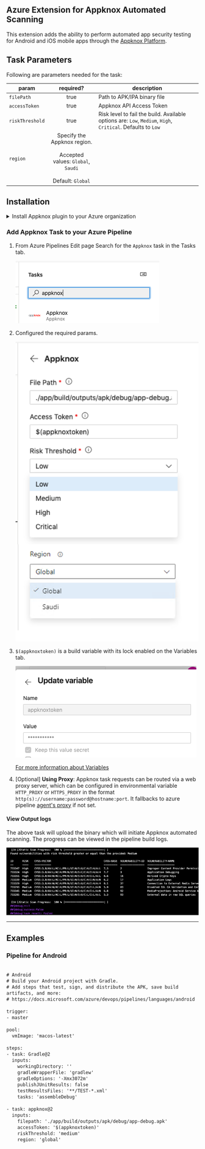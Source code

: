 ## Azure Extension for Appknox Automated Scanning
This extension adds the ability to perform automated app security testing for Android and iOS mobile apps through the [Appknox Platform](https://appknox.com).

## Task Parameters
Following are parameters needed for the task:

|param      | required? | description |
| ------------- |:-------------:| ----- |
| `filePath` | true | Path to APK/IPA binary file |
|`accessToken`| true | Appknox API Access Token |
|`riskThreshold`| true | Risk level to fail the build. Available options are: `Low`, `Medium`, `High`, `Critical`. Defaults to `Low` |
| `region`          | Specify the Appknox region. <br><br>Accepted values: `Global`, `Saudi` <br><br>Default: `Global` |

## Installation

<details>
  <summary>Install Appknox plugin to your Azure organization</summary>
  <ol>
  <li>Click on <strong>Get it free</strong><br><img src="images/marketplace.png"></li>
  <li>Select your organization and Install <br><img src="images/install.png"></li>
  <ol>
</details>

### Add Appknox Task to your Azure Pipeline

1. From Azure Pipelines Edit page Search for the `Appknox` task in the Tasks tab.

    ![](images/tasks.png)

2. Configured the required params.

    ![](images/basic-config.png)

3. `$(appknoxtoken)` is a build variable with its lock enabled on the Variables tab.

    ![](images/variable.png)

    [For more information about Variables](https://docs.microsoft.com/en-us/azure/devops/pipelines/process/variables?view=azure-devops&tabs=yaml%2Cbatch)

4. \[Optional\] **Using Proxy**: Appknox task requests can be routed via a web proxy server, which can be configured in environmental variable `HTTP_PROXY` or `HTTPS_PROXY` in the format `http(s)://username:password@hostname:port`. It fallbacks to azure pipeline [agent's proxy](https://docs.microsoft.com/en-us/azure/devops/pipelines/agents/proxy) if not set.


#### View Output logs

The above task will upload the binary which will initiate Appknox automated scanning. The progress can be viewed in the pipeline build logs.

![](images/logs.png)

---

## Examples

### Pipeline for Android
```

# Android
# Build your Android project with Gradle.
# Add steps that test, sign, and distribute the APK, save build artifacts, and more:
# https://docs.microsoft.com/azure/devops/pipelines/languages/android

trigger:
- master

pool:
  vmImage: 'macos-latest'

steps:
- task: Gradle@2
  inputs:
    workingDirectory: ''
    gradleWrapperFile: 'gradlew'
    gradleOptions: '-Xmx3072m'
    publishJUnitResults: false
    testResultsFiles: '**/TEST-*.xml'
    tasks: 'assembleDebug'

- task: appknox@2
  inputs:
    filepath: './app/build/outputs/apk/debug/app-debug.apk'
    accessToken: '$(appknoxtoken)'
    riskThreshold: 'medium'
    region: 'global'
```
